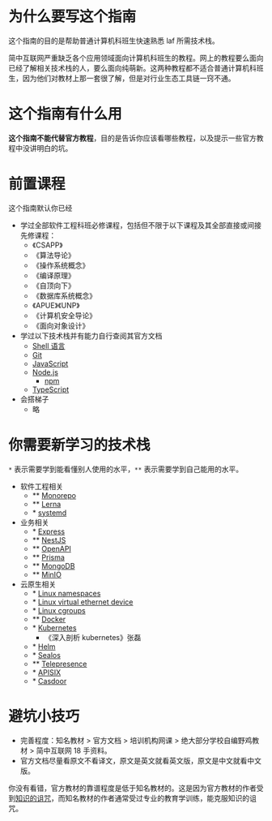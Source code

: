 # 为什么要写这个指南

这个指南的目的是帮助普通计算机科班生快速熟悉 laf 所需技术栈。

简中互联网严重缺乏各个应用领域面向计算机科班生的教程。网上的教程要么面向已经了解相关技术栈的人，要么面向纯萌新。这两种教程都不适合普通计算机科班生，因为他们对教材上那一套很了解，但是对行业生态工具链一窍不通。

# 这个指南有什么用

**这个指南不能代替官方教程**，目的是告诉你应该看哪些教程，以及提示一些官方教程中没讲明白的坑。

# 前置课程

这个指南默认你已经

- 学过全部软件工程科班必修课程，包括但不限于以下课程及其全部直接或间接先修课程：
	- 《CSAPP》
	- 《算法导论》
	- 《操作系统概念》
	- 《编译原理》
	- 《自顶向下》
	- 《数据库系统概念》
	- 《APUE》《UNP》
	- 《计算机安全导论》
	- 《面向对象设计》
- 学过以下技术栈并有能力自行查阅其官方文档
	- [Shell 语言](https://pubs.opengroup.org/onlinepubs/9699919799/utilities/V3_chap01.html)
	- [Git](https://git-scm.com/book/en/v2)
	- [JavaScript](https://developer.mozilla.org/en-US/docs/Web/JavaScript)
	- [Node.js](https://nodejs.org/en/docs/)
		- [npm](https://docs.npmjs.com/)
	- [TypeScript](https://www.typescriptlang.org/docs/home.html)
- 会搭梯子
	- 略

# 你需要新学习的技术栈

`*` 表示需要学到能看懂别人使用的水平，`**` 表示需要学到自己能用的水平。

- 软件工程相关
	- \**	[Monorepo](https://monorepo.tools/)
	- \**	[Lerna](https://monorepo.tools/)
	- \*	[systemd](https://systemd.io/)
- 业务相关
	- \*	[Express](https://expressjs.com)
	- \**	[NestJS](https://docs.nestjs.com)
	- \**	[OpenAPI](https://swagger.io)
	- \**	[Prisma](https://www.prisma.io/docs)
	- \**	[MongoDB](https://docs.mongodb.com)
	- \**	[MinIO](https://docs.min.io)
- 云原生相关
	- \*	[Linux namespaces](https://man7.org/linux/man-pages/man7/namespaces.7.html)
	- \*	[Linux virtual ethernet device](https://man7.org/linux/man-pages/man4/veth.4.html)
	- \*	[Linux cgroups](https://man7.org/linux/man-pages/man7/namespaces.7.html)
	- \**	[Docker](https://docs.docker.com)
	- \*	[Kubernetes](https://kubernetes.io/docs/home/)
		- 《深入剖析 kubernetes》张磊
	- \*	[Helm](https://helm.sh/docs/)
	- \*	[Sealos](https://sealos.io/zh-Hans/)
	- \**	[Telepresence](https://www.telepresence.io)
	- \*	[APISIX](https://apisix.apache.org/zh/)
	- \*	[Casdoor](https://casdoor.org/zh/)

# 避坑小技巧

- 完善程度：知名教材 > 官方文档 > 培训机构网课 > 绝大部分学校自编野鸡教材 > 简中互联网 18 手资料。
- 官方文档尽量看原文不看译文，原文是英文就看英文版，原文是中文就看中文版。

你没有看错，官方教材的靠谱程度是低于知名教材的。这是因为官方教材的作者受到[知识的诅咒](https://zh.wikipedia.org/zh-cn/%E7%9F%A5%E8%AD%98%E7%9A%84%E8%A9%9B%E5%92%92)，而知名教材的作者通常受过专业的教育学训练，能克服知识的诅咒。
